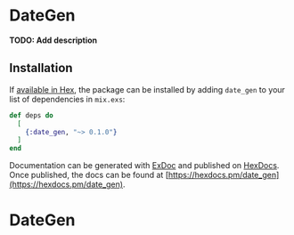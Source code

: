 # DateGen

**TODO: Add description**

## Installation

If [available in Hex](https://hex.pm/docs/publish), the package can be installed
by adding `date_gen` to your list of dependencies in `mix.exs`:

```elixir
def deps do
  [
    {:date_gen, "~> 0.1.0"}
  ]
end
```

Documentation can be generated with [ExDoc](https://github.com/elixir-lang/ex_doc)
and published on [HexDocs](https://hexdocs.pm). Once published, the docs can
be found at [https://hexdocs.pm/date_gen](https://hexdocs.pm/date_gen).

# DateGen
